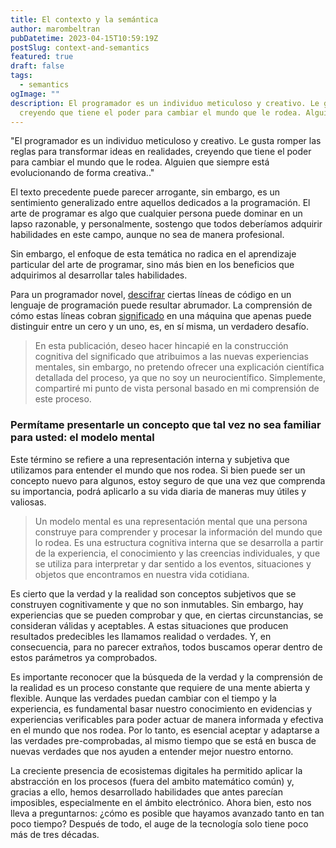```yaml
---
title: El contexto y la semántica
author: marombeltran
pubDatetime: 2023-04-15T10:59:19Z
postSlug: context-and-semantics
featured: true
draft: false
tags:
  - semantics
ogImage: ""
description: El programador es un individuo meticuloso y creativo. Le gusta romper las reglas para transformar ideas en realidades, 
  creyendo que tiene el poder para cambiar el mundo que le rodea. Alguien que siempre está evolucionando de forma creativa... 
---
```

"El programador es un individuo meticuloso y creativo. Le gusta romper las reglas para transformar ideas en realidades, 
creyendo que tiene el poder para cambiar el mundo que le rodea. Alguien que siempre está evolucionando de forma creativa.."

El texto precedente puede parecer arrogante, sin embargo, es un sentimiento generalizado entre aquellos dedicados a la 
programación. El arte de programar es algo que cualquier persona puede dominar en un lapso razonable, y personalmente, 
sostengo que todos deberíamos adquirir habilidades en este campo, aunque no sea de manera profesional.

Sin embargo, el enfoque de esta temática no radica en el aprendizaje particular del arte de programar, sino más bien en los beneficios 
que adquirimos al desarrollar tales habilidades.

Para un programador novel, [descifrar](https://dle.rae.es/descifrar) ciertas líneas de código en un lenguaje de programación puede resultar 
abrumador. La comprensión de cómo estas líneas cobran [significado](https://dle.rae.es/revelar) en una máquina que apenas puede distinguir 
entre un cero y un uno, es, en sí misma, un verdadero desafío.

> En esta publicación, deseo hacer hincapié en la construcción cognitiva del significado que atribuimos a las nuevas experiencias mentales, 
sin embargo, no pretendo ofrecer una explicación científica detallada del proceso, ya que no soy un neurocientífico. Simplemente, 
compartiré mi punto de vista personal basado en mi comprensión de este proceso.

### Permítame presentarle un concepto que tal vez no sea familiar para usted: el modelo mental
Este término se refiere a una representación interna y subjetiva que utilizamos para entender el mundo que nos rodea. 
Si bien puede ser un concepto nuevo para algunos, estoy seguro de que una vez que comprenda su importancia, podrá aplicarlo a su vida 
diaria de maneras muy útiles y valiosas.

> Un modelo mental es una representación mental que una persona construye para comprender y procesar la información del mundo que lo rodea. 
Es una estructura cognitiva interna que se desarrolla a partir de la experiencia, el conocimiento y las creencias individuales, y que se 
utiliza para interpretar y dar sentido a los eventos, situaciones y objetos que encontramos en nuestra vida cotidiana.

Es cierto que la verdad y la realidad son conceptos subjetivos que se construyen cognitivamente y que no son inmutables. Sin embargo, 
hay experiencias que se pueden comprobar y que, en ciertas circunstancias, se consideran válidas y aceptables. A estas situaciones que 
producen resultados predecibles les llamamos realidad o verdades. Y, en consecuencia, para no parecer extraños, todos buscamos operar 
dentro de estos parámetros ya comprobados.

Es importante reconocer que la búsqueda de la verdad y la comprensión de la realidad es un proceso constante que requiere de una mente 
abierta y flexible. Aunque las verdades puedan cambiar con el tiempo y la experiencia, es fundamental basar nuestro conocimiento en 
evidencias y experiencias verificables para poder actuar de manera informada y efectiva en el mundo que nos rodea. Por lo tanto, es 
esencial aceptar y adaptarse a las verdades pre-comprobadas, al mismo tiempo que se está en busca de nuevas verdades que nos ayuden 
a entender mejor nuestro entorno.

La creciente presencia de ecosistemas digitales ha permitido aplicar la abstracción en los procesos (fuera del ambito matemático común) y, 
gracias a ello, hemos desarrollado habilidades que antes parecían imposibles, especialmente en el ámbito electrónico. Ahora bien, esto nos 
lleva a preguntarnos: ¿cómo es posible que hayamos avanzado tanto en tan poco tiempo? Después de todo, el auge de la tecnología solo tiene 
poco más de tres décadas.

